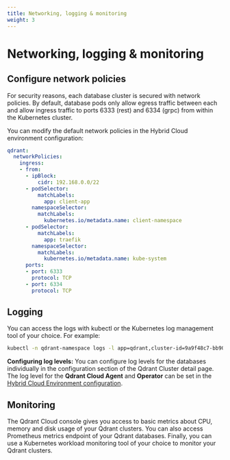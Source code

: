 ```yaml
---
title: Networking, logging & monitoring
weight: 3
---
```

# Networking, logging & monitoring

## Configure network policies

For security reasons, each database cluster is secured with network policies. By default, database pods only allow egress traffic between each and allow ingress traffic to ports 6333 (rest) and 6334 (grpc) from within the Kubernetes cluster.

You can modify the default network policies in the Hybrid Cloud environment configuration:

```yaml
qdrant:
  networkPolicies:
    ingress:
    - from:
      - ipBlock:
          cidr: 192.168.0.0/22
      - podSelector:
          matchLabels:
            app: client-app
        namespaceSelector:
          matchLabels:
            kubernetes.io/metadata.name: client-namespace
      - podSelector:
          matchLabels:
            app: traefik
        namespaceSelector:
          matchLabels:
            kubernetes.io/metadata.name: kube-system
      ports:
      - port: 6333
        protocol: TCP
      - port: 6334
        protocol: TCP      
```

## Logging

You can access the logs with kubectl or the Kubernetes log management tool of your choice. For example:

```bash
kubectl -n qdrant-namespace logs -l app=qdrant,cluster-id=9a9f48c7-bb90-4fb2-816f-418a46a74b24
```

**Configuring log levels:** You can configure log levels for the databases individually in the configuration section of the Qdrant Cluster detail page. The log level for the **Qdrant Cloud Agent** and **Operator** can be set in the [Hybrid Cloud Environment configuration](/documentation/hybrid-cloud/operator-configuration/).

## Monitoring

The Qdrant Cloud console gives you access to basic metrics about CPU, memory and disk usage of your Qdrant clusters. You can also access Prometheus metrics endpoint of your Qdrant databases. Finally, you can use a Kubernetes workload monitoring tool of your choice to monitor your Qdrant clusters.
